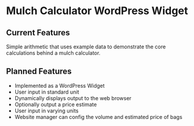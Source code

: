 # Mulch Calculator WordPress Widget

## Current Features
Simple arithmetic that uses example data to demonstrate the core calculations behind a mulch calculator.

## Planned Features
- Implemented as a WordPress Widget
- User input in standard unit
- Dynamically displays output to the web browser
- Optionally output a price estimate
- User input in varying units
- Website manager can config the volume and estimated price of bags
